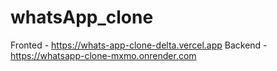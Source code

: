 # whatsApp_clone
Fronted - https://whats-app-clone-delta.vercel.app
Backend - https://whatsapp-clone-mxmo.onrender.com
